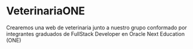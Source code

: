 # VeterinariaONE
Crearemos una web de veterinaria junto a nuestro grupo conformado por integrantes graduados de FullStack Developer en Oracle Next Education (ONE)
